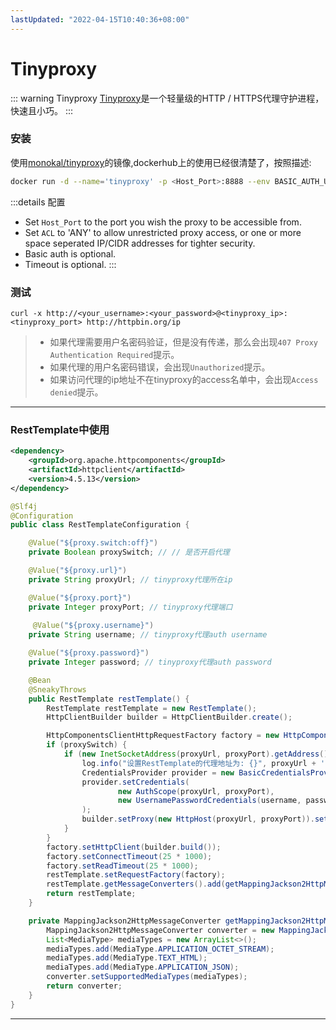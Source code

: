 ```yaml
---
lastUpdated: "2022-04-15T10:40:36+08:00"
---
```

# Tinyproxy
::: warning Tinyproxy
[Tinyproxy](http://tinyproxy.github.io/)是一个轻量级的HTTP / HTTPS代理守护进程，快速且小巧。
:::

### 安装

使用[monokal/tinyproxy](https://hub.docker.com/r/monokal/tinyproxy)的镜像,dockerhub上的使用已经很清楚了，按照描述:

```bash
docker run -d --name='tinyproxy' -p <Host_Port>:8888 --env BASIC_AUTH_USER=<username> --env BASIC_AUTH_PASSWORD=<password> --env TIMEOUT=<timeout> monokal/tinyproxy:latest <ACL>
```
:::details 配置
- Set `Host_Port` to the port you wish the proxy to be accessible from.
- Set `ACL` to 'ANY' to allow unrestricted proxy access, or one or more space seperated IP/CIDR addresses for tighter security.
- Basic auth is optional.
- Timeout is optional.
:::

### 测试

```shell
curl -x http://<your_username>:<your_password>@<tinyproxy_ip>:<tinyproxy_port> http://httpbin.org/ip
```

> - 如果代理需要用户名密码验证，但是没有传递，那么会出现`407 Proxy Authentication Required`提示。
> - 如果代理的用户名密码错误，会出现`Unauthorized`提示。
> - 如果访问代理的ip地址不在tinyproxy的access名单中，会出现`Access denied`提示。



---

### RestTemplate中使用

```xml
<dependency>
    <groupId>org.apache.httpcomponents</groupId>
    <artifactId>httpclient</artifactId>
    <version>4.5.13</version>
</dependency>
```



```java
@Slf4j
@Configuration
public class RestTemplateConfiguration {

    @Value("${proxy.switch:off}")
    private Boolean proxySwitch; // // 是否开启代理

    @Value("${proxy.url}")
    private String proxyUrl; // tinyproxy代理所在ip

    @Value("${proxy.port}")
    private Integer proxyPort; // tinyproxy代理端口
    
     @Value("${proxy.username}")
    private String username; // tinyproxy代理auth username

    @Value("${proxy.password}")
    private Integer password; // tinyproxy代理auth password

    @Bean
    @SneakyThrows
    public RestTemplate restTemplate() {
        RestTemplate restTemplate = new RestTemplate();
        HttpClientBuilder builder = HttpClientBuilder.create();

        HttpComponentsClientHttpRequestFactory factory = new HttpComponentsClientHttpRequestFactory();
        if (proxySwitch) {
            if (new InetSocketAddress(proxyUrl, proxyPort).getAddress().isReachable(1000 * 3)) {
                log.info("设置RestTemplate的代理地址为: {}", proxyUrl + ':' + proxyPort);
                CredentialsProvider provider = new BasicCredentialsProvider();
                provider.setCredentials(
                        new AuthScope(proxyUrl, proxyPort),
                        new UsernamePasswordCredentials(username, password)
                );
                builder.setProxy(new HttpHost(proxyUrl, proxyPort)).setDefaultCredentialsProvider(provider);
            }
        }
        factory.setHttpClient(builder.build());
        factory.setConnectTimeout(25 * 1000);
        factory.setReadTimeout(25 * 1000);
        restTemplate.setRequestFactory(factory);
        restTemplate.getMessageConverters().add(getMappingJackson2HttpMessageConverter());
        return restTemplate;
    }

    private MappingJackson2HttpMessageConverter getMappingJackson2HttpMessageConverter() {
        MappingJackson2HttpMessageConverter converter = new MappingJackson2HttpMessageConverter();
        List<MediaType> mediaTypes = new ArrayList<>();
        mediaTypes.add(MediaType.APPLICATION_OCTET_STREAM);
        mediaTypes.add(MediaType.TEXT_HTML);
        mediaTypes.add(MediaType.APPLICATION_JSON);
        converter.setSupportedMediaTypes(mediaTypes);
        return converter;
    }
}
```

---